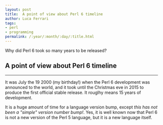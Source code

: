 ```yaml
---
layout: post
title:  A point of view about Perl 6 timeline
author: Luca Ferrari
tags:
- perl
- programming
permalink: /:year/:month/:day/:title.html
---
```

Why did Perl 6 took so many years to be released?

## A point of view about Perl 6 timeline
-----

It was July the 19 2000 (my birthday!) when the Perl 6 development was announced to the world, and it took until the Christmas eve in 2015
to produce the first official stable release. It rouglhy means 15 years of development.

It is a huge amount of time for a language version bump, except *this has not been a "simple" version number bump!*.
Yes, it is well known now that Perl 6 is not a new version of the Perl 5 language, but it is a new language itself.
